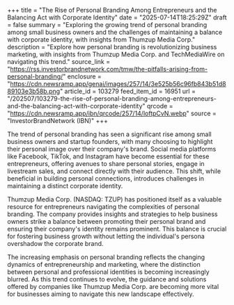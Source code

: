 +++
title = "The Rise of Personal Branding Among Entrepreneurs and the Balancing Act with Corporate Identity"
date = "2025-07-14T18:25:29Z"
draft = false
summary = "Exploring the growing trend of personal branding among small business owners and the challenges of maintaining a balance with corporate identity, with insights from Thumzup Media Corp."
description = "Explore how personal branding is revolutionizing business marketing, with insights from Thumzup Media Corp. and TechMediaWire on navigating this trend."
source_link = "https://rss.investorbrandnetwork.com/tmw/the-pitfalls-arising-from-personal-branding/"
enclosure = "https://cdn.newsramp.app/genai/images/257/14/3e525b56c96fb843b51d889103e3b58b.png"
article_id = 103279
feed_item_id = 16951
url = "/202507/103279-the-rise-of-personal-branding-among-entrepreneurs-and-the-balancing-act-with-corporate-identity"
qrcode = "https://cdn.newsramp.app/ibn/qrcode/257/14/loftpCvN.webp"
source = "InvestorBrandNetwork (IBN)"
+++

<p>The trend of personal branding has seen a significant rise among small business owners and startup founders, with many choosing to highlight their personal image over their company's brand. Social media platforms like Facebook, TikTok, and Instagram have become essential for these entrepreneurs, offering avenues to share personal stories, engage in livestream sales, and connect directly with their audience. This shift, while beneficial in building personal connections, introduces challenges in maintaining a distinct corporate identity.</p><p>Thumzup Media Corp. (NASDAQ: TZUP) has positioned itself as a valuable resource for entrepreneurs navigating the complexities of personal branding. The company provides insights and strategies to help business owners strike a balance between promoting their personal brand and ensuring their company's identity remains prominent. This balance is crucial for fostering business growth without letting the individual's persona overshadow the corporate brand.</p><p>The increasing emphasis on personal branding reflects the changing dynamics of entrepreneurship and marketing, where the distinction between personal and professional identities is becoming increasingly blurred. As this trend continues to evolve, the guidance and solutions offered by companies like Thumzup Media Corp. are becoming more vital for businesses aiming to navigate this new landscape effectively.</p>